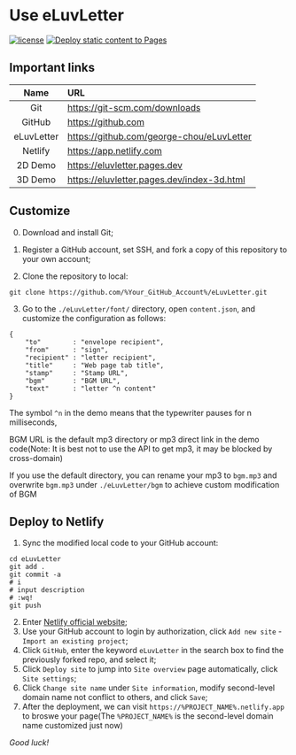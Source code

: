 # Use eLuvLetter

[![license](https://img.shields.io/github/license/george-chou/eLuvLetter.svg)](https://github.com/george-chou/eLuvLetter/blob/master/LICENSE)
[![Deploy static content to Pages](https://github.com/george-chou/eLuvLetter/actions/workflows/static.yml/badge.svg?branch=main)](https://github.com/george-chou/eLuvLetter/actions/workflows/static.yml)

## Important links
|    Name    | URL                                            |
| :--------: | :--------------------------------------------- |
|    Git     | <https://git-scm.com/downloads>                |
|   GitHub   | <https://github.com>                           |
| eLuvLetter | <https://github.com/george-chou/eLuvLetter>    |
|  Netlify   | <https://app.netlify.com>                      |
|  2D Demo   | <https://eluvletter.pages.dev>               |
|  3D Demo   | <https://eluvletter.pages.dev/index-3d.html> |

## Customize

0. Download and install Git;

1. Register a GitHub account, set SSH, and fork a copy of this repository to your own account;

2. Clone the repository to local:
```
git clone https://github.com/%Your_GitHub_Account%/eLuvLetter.git
```

3. Go to the `./eLuvLetter/font/` directory, open `content.json`, and customize the configuration as follows:

```
{
    "to"        : "envelope recipient",
    "from"      : "sign",
    "recipient" : "letter recipient",
    "title"     : "Web page tab title",
    "stamp"     : "Stamp URL",
    "bgm"       : "BGM URL",
    "text"      : "letter ^n content"
}
```

The symbol `^n` in the demo means that the typewriter pauses for n milliseconds,

BGM URL is the default mp3 directory or mp3 direct link in the demo code(Note: It is best not to use the API to get mp3, it may be blocked by cross-domain)

If you use the default directory, you can rename your mp3 to `bgm.mp3` and overwrite `bgm.mp3` under `./eLuvLetter/bgm` to achieve custom modification of BGM

## Deploy to Netlify
1. Sync the modified local code to your GitHub account:
```
cd eLuvLetter
git add .
git commit -a
# i
# input description
# :wq!
git push
```
2. Enter [Netlify official website](https://app.netlify.com);
3. Use your GitHub account to login by authorization, click `Add new site` - `Import an existing project`;
4. Click `GitHub`, enter the keyword `eLuvLetter` in the search box to find the previously forked repo, and select it;
5. Click `Deploy site` to jump into `Site overview` page automatically, click `Site settings`;
6. Click `Change site name` under `Site information`, modify second-level domain name not conflict to others, and click `Save`;
7. After the deployment, we can visit `https://%PROJECT_NAME%.netlify.app` to broswe your page(The `%PROJECT_NAME%` is the second-level domain name customized just now)

*Good luck!*

